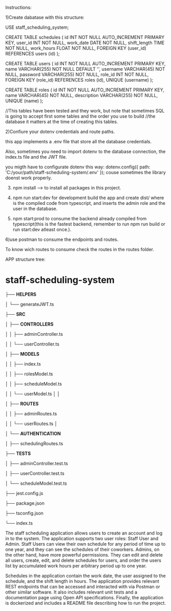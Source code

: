 Instructions:

1)Create dabatase with this structure:

USE staff_scheduling_system;

CREATE TABLE schedules (
    id INT NOT NULL AUTO_INCREMENT PRIMARY KEY,
    user_id INT NOT NULL,
    work_date DATE NOT NULL,
    shift_length TIME NOT NULL,
    work_hours FLOAT NOT NULL,
    FOREIGN KEY (user_id) REFERENCES users (id)
);

CREATE TABLE users (
    id INT NOT NULL AUTO_INCREMENT PRIMARY KEY,
    name VARCHAR(255) NOT NULL DEFAULT '',
    username VARCHAR(45) NOT NULL,
    password VARCHAR(255) NOT NULL,
    role_id INT NOT NULL,
    FOREIGN KEY (role_id) REFERENCES roles (id),
    UNIQUE (username)
);

CREATE TABLE roles (
    id INT NOT NULL AUTO_INCREMENT PRIMARY KEY,
    name VARCHAR(45) NOT NULL,
    description VARCHAR(255) NOT NULL,
    UNIQUE (name)
);

//This tables have been tested and they work, but note that sometimes SQL is going to accept first some tables and the order you use to build //the database it matters at the time of creating this tables.


2)Confiure your dotenv credentials and route paths.

this app implements a .env file that store all the database credentials.

Also, sometimes you need to import dotenv to the database connection, the index.ts file and the JWT file.

you migth have to configurate dotenv this way:
dotenv.config({ path: 'C:/your/path/staff-scheduling-system/.env' }); couse sometimes the library doenst
work properly.

3) npm install --> to install all packages in this project.

4) npm run start:dev for development build the app and create dist/ where is the compiled code from typescript, and inserts the admin role and the user in the database.

5) npm start:prod  to consume the backend already compiled from typescript(this is the fastest backend, remember to run npm run build or run start:dev atleast once.).

6)use postman to consume the endpoints and routes.

To know wich routes to consume check the routes in the routes folder.



APP structure tree:


# staff-scheduling-system

├── **HELPERS**


│ └── generateJWT.ts


├── **SRC**

│ ├── **CONTROLLERS**

│ │ ├── adminController.ts

│ │ └── userController.ts

│ ├── **MODELS**

│ │ ├── index.ts

│ │ ├── rolesModel.ts

│ │ ├── scheduleModel.ts

│ │ └── userModel.ts
│ │


│ ├── **ROUTES**


│ │ ├── adminRoutes.ts

│ │ └── userRoutes.ts
│


│ └── **AUTHENTICATION**



│     ├── schedulingRoutes.ts




├── **TESTS**


│ ├── adminController.test.ts


│ ├── userController.test.ts


│ └── scheduleModel.test.ts

├── jest.config.js

├── package.json

├── tsconfig.json

└── index.ts



The staff scheduling application allows users to create an account and log in to the system. The application supports two user roles: Staff User and Admin. Staff Users can view their own schedule for any period of time up to one year, and they can see the schedules of their coworkers. Admins, on the other hand, have more powerful permissions. They can edit and delete all users, create, edit, and delete schedules for users, and order the users list by accumulated work hours per arbitrary period up to one year.

Schedules in the application contain the work date, the user assigned to the schedule, and the shift length in hours. The application provides relevant REST endpoints that can be accessed and interacted with via Postman or other similar software. It also includes relevant unit tests and a documentation page using Open API specifications. Finally, the application is dockerized and includes a README file describing how to run the project.
